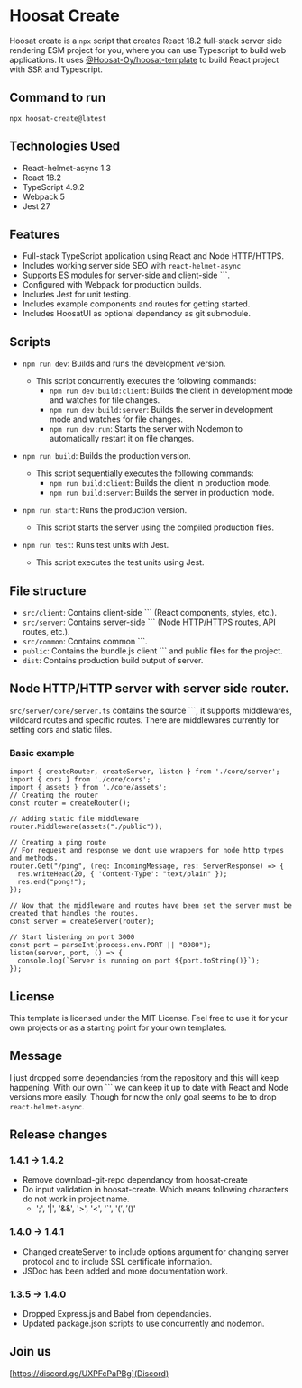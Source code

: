 # Hoosat Create

Hoosat create is a `npx` script that creates React 18.2 full-stack server side rendering ESM project for you, where you can use Typescript to build web applications. It uses [@Hoosat-Oy/hoosat-template](https://github.com/Hoosat-Oy/hoosat-template) to build React project with SSR and Typescript. 

## Command to run

```
npx hoosat-create@latest
```

## Technologies Used

- React-helmet-async 1.3
- React 18.2
- TypeScript 4.9.2
- Webpack 5
- Jest 27

## Features

- Full-stack TypeScript application using React and Node HTTP/HTTPS.
- Includes working server side SEO with `react-helmet-async`
- Supports ES modules for server-side and client-side ```.
- Configured with Webpack for production builds.
- Includes Jest for unit testing.
- Includes example components and routes for getting started.
- Includes HoosatUI as optional dependancy as git submodule.

## Scripts

- `npm run dev`: Builds and runs the development version.
  - This script concurrently executes the following commands:
    - `npm run dev:build:client`: Builds the client in development mode and watches for file changes.
    - `npm run dev:build:server`: Builds the server in development mode and watches for file changes.
    - `npm run dev:run`: Starts the server with Nodemon to automatically restart it on file changes.

- `npm run build`: Builds the production version.
  - This script sequentially executes the following commands:
    - `npm run build:client`: Builds the client in production mode.
    - `npm run build:server`: Builds the server in production mode.

- `npm run start`: Runs the production version.
  - This script starts the server using the compiled production files.

- `npm run test`: Runs test units with Jest.
  - This script executes the test units using Jest.

## File structure

- `src/client`: Contains client-side ``` (React components, styles, etc.).
- `src/server`: Contains server-side ``` (Node HTTP/HTTPS routes, API routes, etc.).
- `src/common`: Contains common ```.
- `public`: Contains the bundle.js client ``` and public files for the project.
- `dist`: Contains production build output of server.

## Node HTTP/HTTP server with server side router.

`src/server/core/server.ts` contains the source ```, it supports middlewares, wildcard routes and specific routes. There are middlewares currently for setting cors and static files. 

### Basic example

```
import { createRouter, createServer, listen } from './core/server';
import { cors } from './core/cors';
import { assets } from './core/assets';
// Creating the router
const router = createRouter();

// Adding static file middleware
router.Middleware(assets("./public"));

// Creating a ping route
// For request and response we dont use wrappers for node http types and methods.
router.Get("/ping", (req: IncomingMessage, res: ServerResponse) => {
  res.writeHead(20, { 'Content-Type': "text/plain" });
  res.end("pong!");
});

// Now that the middleware and routes have been set the server must be created that handles the routes.
const server = createServer(router);

// Start listening on port 3000
const port = parseInt(process.env.PORT || "8080");
listen(server, port, () => {
  console.log(`Server is running on port ${port.toString()}`);
});
```


## License
This template is licensed under the MIT License. Feel free to use it for your own projects or as a starting point for your own templates.

## Message

I just dropped some dependancies from the repository and this will keep happening. With our own ``` we can keep it up to date with React and Node versions more easily. 
Though for now the only goal seems to be to drop `react-helmet-async`. 

## Release changes

### 1.4.1 -> 1.4.2
- Remove download-git-repo dependancy from hoosat-create
- Do input validation in hoosat-create. Which means following characters do not work in project name. 
  - ';', '|', '&&', '>', '<', '`', '$(', '$()'

### 1.4.0 -> 1.4.1
- Changed createServer to include options argument for changing server protocol and to include SSL certificate information.
- JSDoc has been added and more documentation work.

### 1.3.5 -> 1.4.0
- Dropped Express.js and Babel from dependancies.
- Updated package.json scripts to use concurrently and nodemon.

## Join us
[https://discord.gg/UXPFcPaPBg](Discord)
